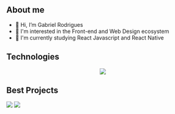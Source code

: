    ## About me
   
   <div>
    <ul>
      <li>👋 Hi, I’m Gabriel Rodrigues</li> 
      <li>👀 I'm interested in the Front-end and Web Design ecosystem</li>
      <li>🌱 I'm currently studying React Javascript and React Native</li>
    </ul>
  </div>
  
   ## Technologies
   
  <p align="center">
    <img src="https://raw.githubusercontent.com/ogabrielrodrigues/.github/main/TECHNOLOGIES.svg" align="center"/>
  </p>
  
  ## Best Projects
  
  <a>
      <img src="https://raw.githubusercontent.com/ogabrielrodrigues/.github/main/SYCKO.svg"/>
  </a>
  <a>
      <img src="https://raw.githubusercontent.com/ogabrielrodrigues/.github/main/LETMEASK.svg"/>
  </a>
  
  
  





